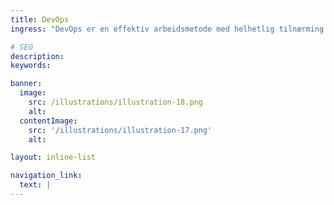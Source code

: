 ```yaml
---
title: DevOps
ingress: "DevOps er en effektiv arbeidsmetode med helhetlig tilnærming. Metoden handler om å effektivisere arbeidsflyten på tvers av utviklings- og driftsavdelingen og gir mange mange fordeler for virksomheten. For kommersielle virksomheter kan det også gi konkurransefortrinn."

# SEO
description:
keywords:

banner:
  image:
    src: /illustrations/illustration-18.png
    alt:
  contentImage:
    src: '/illustrations/illustration-17.png'
    alt:

layout: inline-list

navigation_link:
  text: |
---
```


